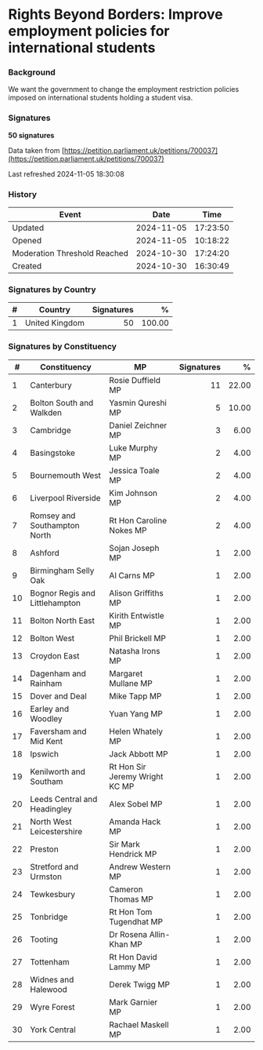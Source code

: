 # Rights Beyond Borders: Improve employment policies for international students

### Background

We want the government to change the employment restriction policies imposed on international students holding a student visa.

### Signatures

**50 signatures**

Data taken from [https://petition.parliament.uk/petitions/700037](https://petition.parliament.uk/petitions/700037)

Last refreshed 2024-11-05 18:30:08

### History

| Event | Date | Time |
| - | - | - |
| Updated | 2024-11-05 | 17:23:50 |
| Opened | 2024-11-05 | 10:18:22 |
| Moderation Threshold Reached | 2024-10-30 | 17:24:20 |
| Created | 2024-10-30 | 16:30:49 |

### Signatures by Country

| # | Country | Signatures | % |
| - | - | -: | -: |
| 1 | United Kingdom | 50 | 100.00 |

### Signatures by Constituency

| # | Constituency | MP | Signatures | % |
| - | - | - | -: | -: |
| 1 | Canterbury | Rosie Duffield MP | 11 | 22.00 |
| 2 | Bolton South and Walkden | Yasmin Qureshi MP | 5 | 10.00 |
| 3 | Cambridge | Daniel Zeichner MP | 3 | 6.00 |
| 4 | Basingstoke | Luke Murphy MP | 2 | 4.00 |
| 5 | Bournemouth West | Jessica Toale MP | 2 | 4.00 |
| 6 | Liverpool Riverside | Kim Johnson MP | 2 | 4.00 |
| 7 | Romsey and Southampton North | Rt Hon Caroline Nokes MP | 2 | 4.00 |
| 8 | Ashford | Sojan Joseph MP | 1 | 2.00 |
| 9 | Birmingham Selly Oak | Al Carns MP | 1 | 2.00 |
| 10 | Bognor Regis and Littlehampton | Alison Griffiths MP | 1 | 2.00 |
| 11 | Bolton North East | Kirith Entwistle MP | 1 | 2.00 |
| 12 | Bolton West | Phil Brickell MP | 1 | 2.00 |
| 13 | Croydon East | Natasha Irons MP | 1 | 2.00 |
| 14 | Dagenham and Rainham | Margaret Mullane MP | 1 | 2.00 |
| 15 | Dover and Deal | Mike Tapp MP | 1 | 2.00 |
| 16 | Earley and Woodley | Yuan Yang MP | 1 | 2.00 |
| 17 | Faversham and Mid Kent | Helen Whately MP | 1 | 2.00 |
| 18 | Ipswich | Jack Abbott MP | 1 | 2.00 |
| 19 | Kenilworth and Southam | Rt Hon Sir Jeremy Wright KC MP | 1 | 2.00 |
| 20 | Leeds Central and Headingley | Alex Sobel MP | 1 | 2.00 |
| 21 | North West Leicestershire | Amanda Hack MP | 1 | 2.00 |
| 22 | Preston | Sir Mark Hendrick MP | 1 | 2.00 |
| 23 | Stretford and Urmston | Andrew Western MP | 1 | 2.00 |
| 24 | Tewkesbury | Cameron Thomas MP | 1 | 2.00 |
| 25 | Tonbridge | Rt Hon Tom Tugendhat MP | 1 | 2.00 |
| 26 | Tooting | Dr Rosena Allin-Khan MP | 1 | 2.00 |
| 27 | Tottenham | Rt Hon David Lammy MP | 1 | 2.00 |
| 28 | Widnes and Halewood | Derek Twigg MP | 1 | 2.00 |
| 29 | Wyre Forest | Mark Garnier MP | 1 | 2.00 |
| 30 | York Central | Rachael Maskell MP | 1 | 2.00 |
